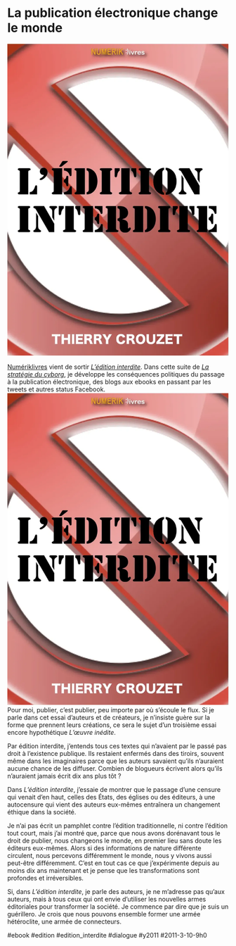 # La publication électronique change le monde

![](_i/essaicoveredinterdite_v31.webp)

[Numériklivres](http://comprendrelelivrenumerique.com) vient de sortir [*L’édition interdite*](http://librairie.immateriel.fr/fr/ebook/9782923858043/l-%C3%A9dition-interdite). Dans cette suite de *[La stratégie du cyborg](../../page/la-strategie-du-cyborg)*, je développe les conséquences politiques du passage à la publication électronique, des blogs aux ebooks en passant par les tweets et autres status Facebook.
[![](_i/essaicoveredinterdite_v31.webp)](http://librairie.immateriel.fr/fr/ebook/9782923858043/l-%C3%A9dition-interdite)Pour moi, publier, c’est publier, peu importe par où s’écoule le flux. Si je parle dans cet essai d’auteurs et de créateurs, je n’insiste guère sur la forme que prennent leurs créations, ce sera le sujet d’un troisième essai encore hypothétique *L’œuvre inédite*.

Par édition interdite, j’entends tous ces textes qui n’avaient par le passé pas droit à l’existence publique. Ils restaient enfermés dans des tiroirs, souvent même dans les imaginaires parce que les auteurs savaient qu’ils n’auraient aucune chance de les diffuser. Combien de blogueurs écrivent alors qu’ils n’auraient jamais écrit dix ans plus tôt ?

Dans *L’édition interdite*, j’essaie de montrer que le passage d’une censure qui venait d’en haut, celles des États, des églises ou des éditeurs, à une autocensure qui vient des auteurs eux-mêmes entraînera un changement éthique dans la société.

Je n’ai pas écrit un pamphlet contre l’édition traditionnelle, ni contre l’édition tout court, mais j’ai montré que, parce que nous avons dorénavant tous le droit de publier, nous changeons le monde, en premier lieu sans doute les éditeurs eux-mêmes. Alors si des informations de nature différente circulent, nous percevons différemment le monde, nous y vivons aussi peut-être différemment. C’est en tout cas ce que j’expérimente depuis au moins dix ans maintenant et je pense que les transformations sont profondes et irréversibles.

Si, dans *L’édition interdite*, je parle des auteurs, je ne m’adresse pas qu’aux auteurs, mais à tous ceux qui ont envie d’utiliser les nouvelles armes éditoriales pour transformer la société. Je commence par dire que je suis un guérillero. Je crois que nous pouvons ensemble former une armée hétéroclite, une armée de connecteurs.

#ebook #edition #edition_interdite #dialogue #y2011 #2011-3-10-9h0

